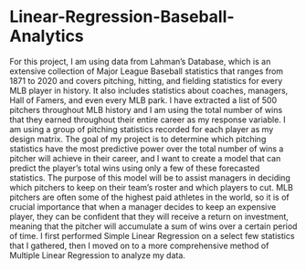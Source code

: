 # Linear-Regression-Baseball-Analytics

For this project, I am using data from Lahman’s Database, which is an extensive collection of Major League Baseball statistics that ranges from 1871 to 2020 and covers pitching, hitting, and fielding statistics for every MLB player in history. It also includes statistics about coaches, managers, Hall of Famers, and even every MLB park. I have extracted a list of 500 pitchers throughout MLB history and I am using the total number of wins that they earned throughout their entire career as my response variable. I am using a group of pitching statistics recorded for each player as my design matrix. The goal of my project is to determine which pitching statistics have the most predictive power over the total number of wins a pitcher will achieve in their career, and I want to create a model that can predict the player’s total wins using only a few of these forecasted statistics. The purpose of this model will be to assist managers in deciding which pitchers to keep on their team’s roster and which players to cut. MLB pitchers are often some of the highest paid athletes in the world, so it is of crucial importance that when a manager decides to keep an expensive player, they can be confident that they will receive a return on investment, meaning that the pitcher will accumulate a sum of wins over a certain period of time. I first performed Simple Linear Regression on a select few statistics that I gathered, then I moved on to a more comprehensive method of Multiple Linear Regression to analyze my data.
